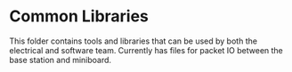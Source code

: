# Common Libraries

This folder contains tools and libraries that can be used by both the electrical and software team. Currently has files for packet IO between the base station and miniboard.
